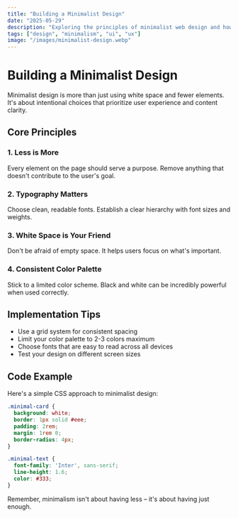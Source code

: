 ```yaml
---
title: "Building a Minimalist Design"
date: "2025-05-29"
description: "Exploring the principles of minimalist web design and how to implement them effectively."
tags: ["design", "minimalism", "ui", "ux"]
image: "/images/minimalist-design.webp"
---
```


# Building a Minimalist Design

Minimalist design is more than just using white space and fewer elements. It's about intentional choices that prioritize user experience and content clarity.

## Core Principles

### 1. Less is More
Every element on the page should serve a purpose. Remove anything that doesn't contribute to the user's goal.

### 2. Typography Matters
Choose clean, readable fonts. Establish a clear hierarchy with font sizes and weights.

### 3. White Space is Your Friend
Don't be afraid of empty space. It helps users focus on what's important.

### 4. Consistent Color Palette
Stick to a limited color scheme. Black and white can be incredibly powerful when used correctly.

## Implementation Tips

- Use a grid system for consistent spacing
- Limit your color palette to 2-3 colors maximum
- Choose fonts that are easy to read across all devices
- Test your design on different screen sizes

## Code Example

Here's a simple CSS approach to minimalist design:

```css
.minimal-card {
  background: white;
  border: 1px solid #eee;
  padding: 2rem;
  margin: 1rem 0;
  border-radius: 4px;
}

.minimal-text {
  font-family: 'Inter', sans-serif;
  line-height: 1.6;
  color: #333;
}
```

Remember, minimalism isn't about having less – it's about having just enough.
